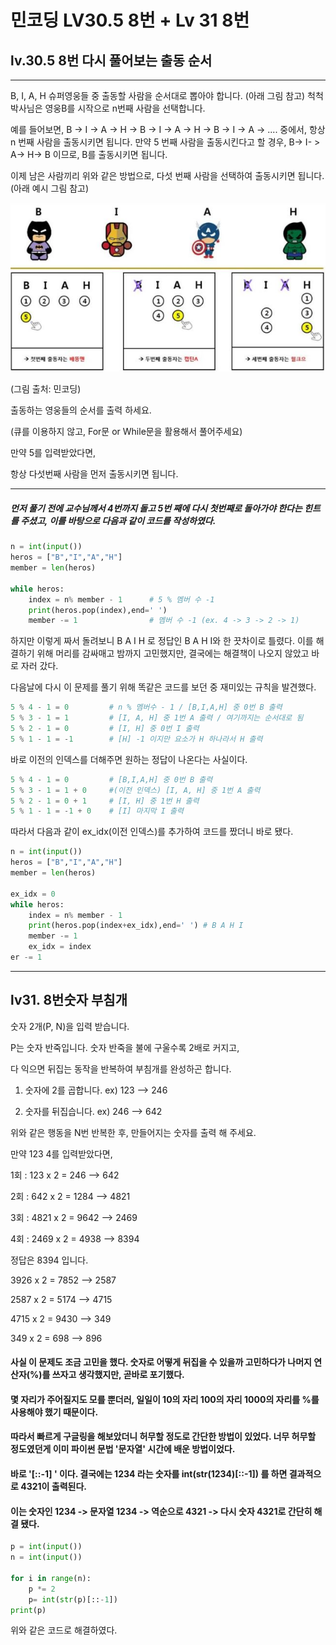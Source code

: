 # 민코딩 LV30.5 8번 + Lv 31 8번

## lv.30.5 8번 다시 풀어보는 출동 순서

---

B, I, A, H 슈퍼영웅들 중 출동할 사람을 순서대로 뽑아야 합니다. (아래 그림 참고)
척척박사님은 영웅B를 시작으로 n번째 사람을 선택합니다.

예를 들어보면,
B -> I -> A -> H -> B -> I -> A -> H -> B -> I -> A -> .... 중에서, 항상 n 번째 사람을 출동시키면 됩니다.
만약 5 번째 사람을 출동시킨다고 할 경우,
B-> I- > A-> H-> B 이므로, B를 출동시키면 됩니다.

이제 남은 사람끼리 위와 같은 방법으로, 다섯 번째 사람을 선택하여 출동시키면 됩니다.
(아래 예시 그림 참고)  

![9f03089de9.jpg](${사진}/80931d0c3d2c988756ad0eea3092de4e15e4f067.jpg)

(그림 출처: 민코딩)

출동하는 영웅들의 순서를 출력 하세요.

(큐를 이용하지 않고, For문 or While문을 활용해서 풀어주세요)

만약 5를 입력받았다면,

항상 다섯번째 사람을 먼저 출동시키면 됩니다.

---

##### 먼저 풀기 전에 교수님께서 4번까지 돌고 5번 째에 다시 첫번째로 돌아가야 한다는 힌트를 주셨고, 이를 바탕으로 다음과 같이 코드를 작성하였다.

```python
n = int(input())
heros = ["B","I","A","H"]
member = len(heros)

while heros:
    index = n% member - 1      # 5 % 멤버 수 -1
    print(heros.pop(index),end=' ')
    member -= 1                # 멤버 수 -1 (ex. 4 -> 3 -> 2 -> 1)
```

 하지만 이렇게 짜서 돌려보니  B A I H 로 정답인 B A H I와 한 끗차이로 틀렸다. 이를 해결하기 위해 머리를 감싸매고 밤까지 고민했지만, 결국에는 해결책이 나오지 않았고 바로 자러 갔다.

 다음날에 다시 이 문제를 풀기 위해 똑같은 코드를 보던 중 재미있는 규칙을 발견했다.

```python
5 % 4 - 1 = 0         # n % 멤버수 - 1 / [B,I,A,H] 중 0번 B 출력
5 % 3 - 1 = 1         # [I, A, H] 중 1번 A 출력 / 여기까지는 순서대로 됨     
5 % 2 - 1 = 0         # [I, H] 중 0번 I 출력
5 % 1 - 1 = -1        # [H] -1 이지만 요소가 H 하나라서 H 출력
```

바로 이전의 인덱스를 더해주면 원하는 정답이 나온다는 사실이다.

```python
5 % 4 - 1 = 0         # [B,I,A,H] 중 0번 B 출력          
5 % 3 - 1 = 1 + 0     #(이전 인덱스) [I, A, H] 중 1번 A 출력
5 % 2 - 1 = 0 + 1     # [I, H] 중 1번 H 출력
5 % 1 - 1 = -1 + 0    # [I] 마지막 I 출력
```

따라서 다음과 같이 ex_idx(이전 인덱스)를 추가하여 코드를 짰더니 바로 됐다.

```python
n = int(input())
heros = ["B","I","A","H"]
member = len(heros)

ex_idx = 0
while heros:
    index = n% member - 1
    print(heros.pop(index+ex_idx),end=' ') # B A H I 
    member -= 1
    ex_idx = index
er -= 1
```

---

## lv31. 8번숫자 부침개

숫자 2개(P, N)을 입력 받습니다.

P는 숫자 반죽입니다. 숫자 반죽을 불에 구울수록 2배로 커지고,

다 익으면 뒤집는 동작을 반복하여 부침개를 완성하곤 합니다.

1. 숫자에 2를 곱합니다. ex) 123 --> 246

2. 숫자를 뒤집습니다. ex) 246 --> 642

위와 같은 행동을 N번 반복한 후, 만들어지는 숫자를 출력 해 주세요.

만약 123 4를 입력받았다면,

1회 : 123 x 2 = 246 --> 642

2회 : 642 x 2 = 1284 --> 4821

3회 : 4821 x 2 = 9642 --> 2469

4회 : 2469 x 2 = 4938 --> 8394

정답은 8394 입니다.

3926 x 2 = 7852 --> 2587

2587 x 2 = 5174 --> 4715

4715 x 2 = 9430 --> 349

349 x 2 = 698 --> 896



#### 사실 이 문제도 조금 고민을 했다. 숫자로 어떻게 뒤집을 수 있을까 고민하다가 나머지 연산자(%)를 쓰자고 생각했지만, 곧바로 포기했다.

#### 몇 자리가 주어질지도 모를 뿐더러, 일일이 10의 자리 100의 자리 1000의 자리를 %를 사용해야 했기 때문이다.

#### 따라서 빠르게 구글링을 해보았더니 허무할 정도로 간단한 방법이 있었다. 너무 허무할 정도였던게 이미  파이썬 문법 '문자열' 시간에 배운 방법이었다.

#### 바로 '[::-1] ' 이다. 결국에는 1234 라는 숫자를 int(str(1234)[::-1]) 를 하면 결과적으로 4321이 출력된다.

#### 이는 숫자인 1234 -> 문자열 1234 -> 역순으로 4321 -> 다시 숫자 4321로 간단히 해결 됐다.

```python
p = int(input())
n = int(input())

for i in range(n):
    p *= 2
    p= int(str(p)[::-1])
print(p)
```

위와 같은 코드로 해결하였다.
